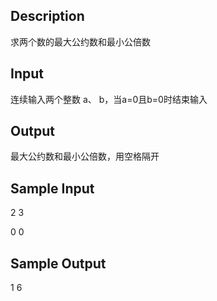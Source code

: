 ## Description

求两个数的最大公约数和最小公倍数

## Input

连续输入两个整数 a、 b，当a=0且b=0时结束输入

## Output

最大公约数和最小公倍数，用空格隔开

## Sample Input

2 3

0 0

## Sample Output

1 6